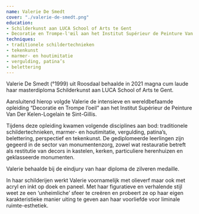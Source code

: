 ```yaml
---
name: Valerie De Smedt
cover: "./valerie-de-smedt.png"
education:
- Schilderkunst aan LUCA School of Arts te Gent
- Decoratie en Trompe-l'œil aan het Institut Supérieur de Peinture Van der Kelen-Logelain te Sint-Gillis
techniques:
- traditionele schildertechnieken
- tekenkunst
- marmer- en houtimitatie
- vergulding, patina’s
- belettering
---
```

Valerie De Smedt (°1999) uit Roosdaal behaalde in 2021 magna cum laude haar masterdiploma Schilderkunst aan LUCA School of Arts te Gent.

Aansluitend hierop volgde Valerie de intensieve en wereldbefaamde opleiding “Decoratie en Trompe l’oeil” aan het Institut Supérieur de Peinture Van Der Kelen-Logelain te Sint-Gillis. 

Tijdens deze opleiding kwamen volgende disciplines aan bod: traditionele schildertechnieken, marmer- en houtimitatie, vergulding, patina’s, belettering, perspectief en tekenkunst.
De gediplomeerde leerlingen zijn gegeerd in de sector van monumentenzorg, zowel wat restauratie betreft als restitutie van decors in kastelen, kerken, particuliere herenhuizen en geklasseerde monumenten.

Valerie behaalde bij de eindjury van haar diploma de zilveren medaille. 

In haar schilderijen werkt Valerie voornamelijk met olieverf maar ook met acryl en inkt op doek en paneel.
Met haar figuratieve en verhalende stijl weet ze een ‘unheimliche’ sfeer te creëren en probeert ze op haar eigen karakteristieke manier uiting te geven aan haar voorliefde voor liminale ruimte-esthetiek.